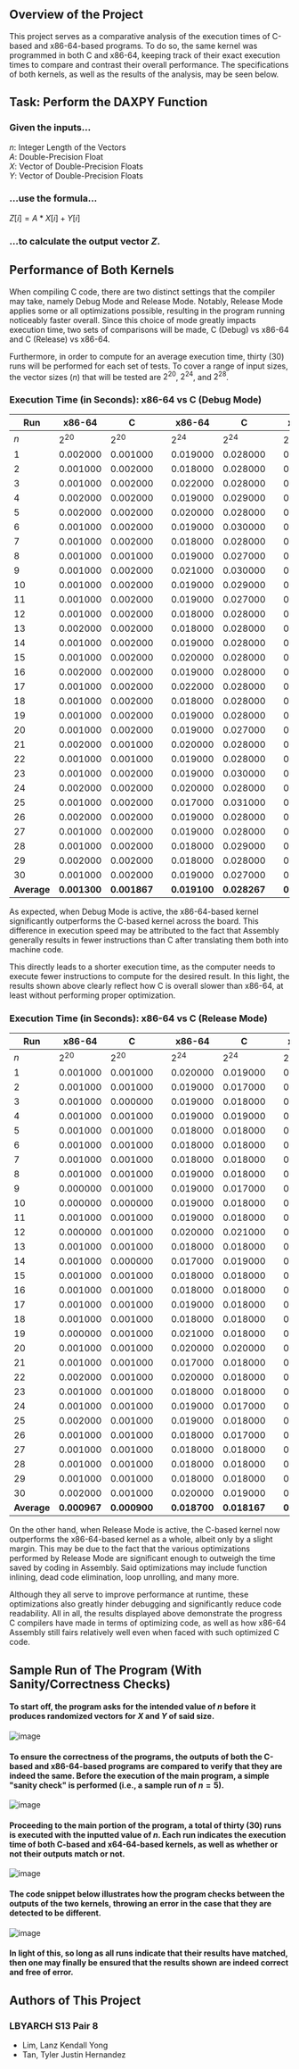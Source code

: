 ## Overview of the Project
This project serves as a comparative analysis of the execution times of C-based and x86-64-based programs.
To do so, the same kernel was programmed in both C and x86-64, keeping track of their exact execution times to compare and contrast their overall performance.
The specifications of both kernels, as well as the results of the analysis, may be seen below.

## Task: Perform the DAXPY Function
### Given the inputs...<br>
$n$: Integer Length of the Vectors<br>
$A$: Double-Precision Float<br>
$X$: Vector of Double-Precision Floats<br>
$Y$: Vector of Double-Precision Floats<br>
### ...use the formula...<br>
$Z[i]=A*X[i]+Y[i]$
### ...to calculate the output vector $Z$.<br>

## Performance of Both Kernels
When compiling C code, there are two distinct settings that the compiler may take, namely Debug Mode and Release Mode.
Notably, Release Mode applies some or all optimizations possible, resulting in the program running noticeably faster overall.
Since this choice of mode greatly impacts execution time, two sets of comparisons will be made, C (Debug) vs x86-64 and C (Release) vs x86-64.

Furthermore, in order to compute for an average execution time, thirty (30) runs will be performed for each set of tests.
To cover a range of input sizes, the vector sizes ($n$) that will be tested are $2^{20}$, $2^{24}$, and $2^{28}$. 

### Execution Time (in Seconds): x86-64 vs C (Debug Mode)
| Run   | x86-64  | C       |         | x86-64  | C       |         | x86-64  | C       |
|-------|---------|---------|---------|---------|---------|---------|---------|---------|
| $n$   |$2^{20}$ |$2^{20}$ |         |$2^{24}$ |$2^{24}$ |         |$2^{28}$ |$2^{28}$ |
| 1     | 0.002000| 0.001000|         | 0.019000| 0.028000|         | 0.417000| 0.492000|
| 2     | 0.001000| 0.002000|         | 0.018000| 0.028000|         | 0.334000| 0.596000|
| 3     | 0.001000| 0.002000|         | 0.022000| 0.028000|         | 0.309000| 0.461000|
| 4     | 0.002000| 0.002000|         | 0.019000| 0.029000|         | 0.444000| 0.714000|
| 5     | 0.002000| 0.002000|         | 0.020000| 0.028000|         | 0.372000| 0.523000|
| 6     | 0.001000| 0.002000|         | 0.019000| 0.030000|         | 0.382000| 0.611000|
| 7     | 0.001000| 0.002000|         | 0.018000| 0.028000|         | 0.357000| 0.609000|
| 8     | 0.001000| 0.001000|         | 0.019000| 0.027000|         | 0.362000| 0.579000|
| 9     | 0.001000| 0.002000|         | 0.021000| 0.030000|         | 0.326000| 0.504000|
| 10    | 0.001000| 0.002000|         | 0.019000| 0.029000|         | 0.307000| 0.500000|
| 11    | 0.001000| 0.002000|         | 0.019000| 0.027000|         | 0.340000| 0.541000|
| 12    | 0.001000| 0.002000|         | 0.018000| 0.028000|         | 0.357000| 0.490000|
| 13    | 0.002000| 0.002000|         | 0.018000| 0.028000|         | 0.362000| 0.464000|
| 14    | 0.001000| 0.002000|         | 0.019000| 0.028000|         | 0.333000| 0.482000|
| 15    | 0.001000| 0.002000|         | 0.020000| 0.028000|         | 0.309000| 0.456000|
| 16    | 0.002000| 0.002000|         | 0.019000| 0.028000|         | 0.296000| 0.434000|
| 17    | 0.001000| 0.002000|         | 0.022000| 0.028000|         | 0.297000| 0.454000|
| 18    | 0.001000| 0.002000|         | 0.018000| 0.028000|         | 0.318000| 0.500000|
| 19    | 0.001000| 0.002000|         | 0.019000| 0.028000|         | 0.315000| 0.488000|
| 20    | 0.001000| 0.002000|         | 0.019000| 0.027000|         | 0.309000| 0.634000|
| 21    | 0.002000| 0.001000|         | 0.020000| 0.028000|         | 0.330000| 0.498000|
| 22    | 0.001000| 0.001000|         | 0.019000| 0.028000|         | 0.296000| 0.499000|
| 23    | 0.001000| 0.002000|         | 0.019000| 0.030000|         | 0.282000| 0.485000|
| 24    | 0.002000| 0.002000|         | 0.020000| 0.028000|         | 0.326000| 0.494000|
| 25    | 0.001000| 0.002000|         | 0.017000| 0.031000|         | 0.305000| 0.500000|
| 26    | 0.002000| 0.002000|         | 0.019000| 0.028000|         | 0.360000| 0.497000|
| 27    | 0.001000| 0.002000|         | 0.019000| 0.028000|         | 0.334000| 0.483000|
| 28    | 0.001000| 0.002000|         | 0.018000| 0.029000|         | 0.283000| 0.511000|
| 29    | 0.002000| 0.002000|         | 0.018000| 0.028000|         | 0.349000| 0.488000|
| 30    | 0.001000| 0.002000|         | 0.019000| 0.027000|         | 0.356000| 0.464000|
|<b>Average</b>|<b>0.001300</b>|	<b>0.001867</b>|         | <b>0.019100</b>|	<b>0.028267</b>|         | <b>0.335567</b>|	<b>0.515033</b>|

As expected, when Debug Mode is active, the x86-64-based kernel significantly outperforms the C-based kernel across the board. This difference in execution speed may be attributed to the fact that Assembly generally results in fewer instructions than C after translating them both into machine code. 

This directly leads to a shorter execution time, as the computer needs to execute fewer instructions to compute for the desired result. In this light, the results shown above clearly reflect how C is overall slower than x86-64, at least without performing proper optimization.

### Execution Time (in Seconds): x86-64 vs C (Release Mode)
| Run   | x86-64   |    C       |           |   x86-64 |    C       |           | x86-64   |    C       |
|-------|----------|------------|-----------|----------|------------|-----------|----------|------------|
| $n$   |$2^{20}$  |$2^{20}$    |           |$2^{24}$  |$2^{24}$    |           |$2^{28}$  |$2^{28}$    |
| 1     | 0.001000 | 0.001000   |           | 0.020000 | 0.019000   |           | 0.378000 | 0.359000   |
| 2     | 0.001000 | 0.001000   |           | 0.019000 | 0.017000   |           | 0.337000 | 0.308000   |
| 3     | 0.001000 | 0.000000   |           | 0.019000 | 0.018000   |           | 0.329000 | 0.289000   |
| 4     | 0.001000 | 0.001000   |           | 0.019000 | 0.019000   |           | 0.286000 | 0.274000   |
| 5     | 0.001000 | 0.001000   |           | 0.018000 | 0.018000   |           | 0.309000 | 0.293000   |
| 6     | 0.001000 | 0.001000   |           | 0.018000 | 0.018000   |           | 0.311000 | 0.274000   |
| 7     | 0.001000 | 0.001000   |           | 0.018000 | 0.018000   |           | 0.293000 | 0.267000   |
| 8     | 0.001000 | 0.001000   |           | 0.019000 | 0.018000   |           | 0.291000 | 0.300000   |
| 9     | 0.000000 | 0.001000   |           | 0.019000 | 0.017000   |           | 0.293000 | 0.275000   |
| 10    | 0.000000 | 0.000000   |           | 0.019000 | 0.018000   |           | 0.290000 | 0.312000   |
| 11    | 0.001000 | 0.001000   |           | 0.019000 | 0.018000   |           | 0.356000 | 0.382000   |
| 12    | 0.000000 | 0.001000   |           | 0.020000 | 0.021000   |           | 0.302000 | 0.305000   |
| 13    | 0.001000 | 0.001000   |           | 0.018000 | 0.018000   |           | 0.283000 | 0.283000   |
| 14    | 0.001000 | 0.000000   |           | 0.017000 | 0.019000   |           | 0.375000 | 0.303000   |
| 15    | 0.001000 | 0.001000   |           | 0.018000 | 0.018000   |           | 0.308000 | 0.319000   |
| 16    | 0.001000 | 0.001000   |           | 0.018000 | 0.018000   |           | 0.343000 | 0.327000   |
| 17    | 0.001000 | 0.001000   |           | 0.019000 | 0.018000   |           | 0.279000 | 0.280000   |
| 18    | 0.001000 | 0.001000   |           | 0.018000 | 0.018000   |           | 0.297000 | 0.301000   |
| 19    | 0.000000 | 0.001000   |           | 0.021000 | 0.018000   |           | 0.282000 | 0.284000   |
| 20    | 0.001000 | 0.001000   |           | 0.020000 | 0.020000   |           | 0.285000 | 0.282000   |
| 21    | 0.001000 | 0.001000   |           | 0.017000 | 0.018000   |           | 0.328000 | 0.339000   |
| 22    | 0.002000 | 0.001000   |           | 0.020000 | 0.018000   |           | 0.286000 | 0.279000   |
| 23    | 0.001000 | 0.001000   |           | 0.018000 | 0.018000   |           | 0.344000 | 0.295000   |
| 24    | 0.001000 | 0.001000   |           | 0.019000 | 0.017000   |           | 0.285000 | 0.355000   |
| 25    | 0.002000 | 0.001000   |           | 0.019000 | 0.018000   |           | 0.358000 | 0.328000   |
| 26    | 0.001000 | 0.001000   |           | 0.018000 | 0.017000   |           | 0.338000 | 0.347000   |
| 27    | 0.001000 | 0.001000   |           | 0.018000 | 0.018000   |           | 0.337000 | 0.302000   |
| 28    | 0.001000 | 0.001000   |           | 0.018000 | 0.018000   |           | 0.340000 | 0.330000   |
| 29    | 0.001000 | 0.001000   |           | 0.018000 | 0.018000   |           | 0.348000 | 0.341000   |
| 30    | 0.002000 | 0.001000   |           | 0.020000 | 0.019000   |           | 0.351000 | 0.290000   |
|<b>Average</b>|<b>0.000967</b>|<b>0.000900 </b>|           |<b>0.018700 </b>|<b>0.018167 </b>  |           |<b>0.318067</b> |<b>0.307433</b> |

On the other hand, when Release Mode is active, the C-based kernel now outperforms the x86-64-based kernel as a whole, albeit only by a slight margin. This may be due to the fact that the various optimizations performed by Release Mode are significant enough to outweigh the time saved by coding in Assembly. Said optimizations may include function inlining, dead code elimination, loop unrolling, and many more. 

Although they all serve to improve performance at runtime, these optimizations also greatly hinder debugging and significantly reduce code readability. All in all, the results displayed above demonstrate the progress C compilers have made in terms of optimizing code, as well as how x86-64 Assembly still fairs relatively well even when faced with such optimized C code.

## Sample Run of The Program (With Sanity/Correctness Checks)

#### To start off, the program asks for the intended value of $n$ before it produces randomized vectors for $X$ and $Y$ of said size.
![image](https://github.com/LanzL20/LBYARCH_MP2/assets/68149934/8d60f049-9e3d-4616-ae76-d634151a84b8)

#### To ensure the correctness of the programs, the outputs of both the C-based and x86-64-based programs are compared to verify that they are indeed the same. Before the execution of the main program, a simple "sanity check" is performed (i.e., a sample run of $n=5$).
![image](https://github.com/LanzL20/LBYARCH_MP2/assets/68149934/14af3731-f343-4a4f-b2d9-8c96c62b19ff)

#### Proceeding to the main portion of the program, a total of thirty (30) runs is executed with the inputted value of $n$. Each run indicates the execution time of both C-based and x64-64-based kernels, as well as whether or not their outputs match or not.
![image](https://github.com/LanzL20/LBYARCH_MP2/assets/68149934/0cff269a-2121-405c-95a5-300eee68b930)

#### The code snippet below illustrates how the program checks between the outputs of the two kernels, throwing an error in the case that they are detected to be different.
![image](https://github.com/LanzL20/LBYARCH_MP2/assets/68149934/727a1763-230a-44a1-aa70-aa0a7605d046)
#### In light of this, so long as all runs indicate that their results have matched, then one may finally be ensured that the results shown are indeed correct and free of error.

## Authors of This Project
### LBYARCH S13 Pair 8
- Lim, Lanz Kendall Yong
- Tan, Tyler Justin Hernandez
